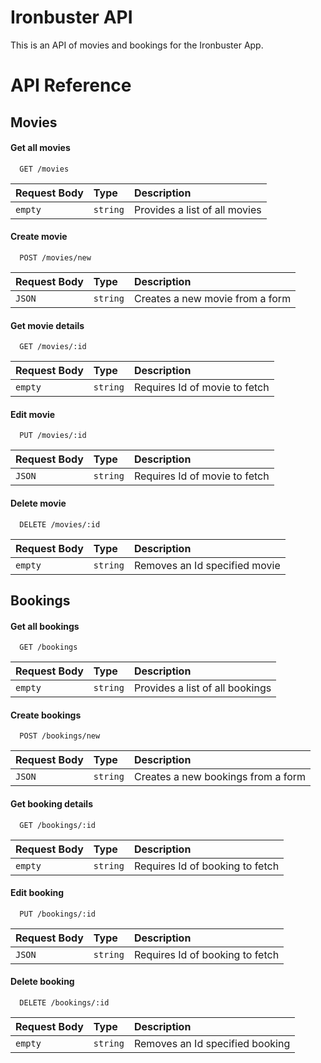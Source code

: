 
# Ironbuster API

This is an API of movies and bookings for the Ironbuster App.


# API Reference

## Movies

#### Get all movies

```http
  GET /movies
```

| Request Body   | Type     | Description                    |
| :------------- | :------- | :----------------------------- |
| `empty`        | `string` | Provides a list of all movies  |

#### Create movie

```http
  POST /movies/new
```

| Request Body   | Type     | Description                       |
| :------------- | :------- | :-------------------------------- |
| `JSON`         | `string` | Creates a new movie from a form   |

#### Get movie details

```http
  GET /movies/:id
```

| Request Body   | Type     | Description                       |
| :------------- | :------- | :-------------------------------- |
| `empty`        | `string` | Requires Id of movie to fetch     |

#### Edit movie

```http
  PUT /movies/:id
```

| Request Body | Type     | Description                       |
| :----------- | :------- | :-------------------------------- |
| `JSON`       | `string` | Requires Id of movie to fetch     |

#### Delete movie

```http
  DELETE /movies/:id
```

| Request Body | Type     | Description                       |
| :----------- | :------- | :-------------------------------- |
| `empty`      | `string` | Removes an Id specified movie     |

## Bookings

#### Get all bookings

```http
  GET /bookings
```

| Request Body   | Type     | Description                      |
| :------------- | :------- | :------------------------------- |
| `empty`        | `string` | Provides a list of all bookings  |

#### Create bookings

```http
  POST /bookings/new
```

| Request Body  | Type     | Description                          |
| :------------ | :------- | :----------------------------------- |
| `JSON`        | `string` | Creates a new bookings from a form   |

#### Get booking details

```http
  GET /bookings/:id
```

| Request Body | Type     | Description                       |
| :----------- | :------- | :-------------------------------- |
| `empty`      | `string` | Requires Id of booking to fetch   |

#### Edit booking

```http
  PUT /bookings/:id
```

| Request Body   | Type     | Description                       |
| :------------- | :------- | :-------------------------------- |
| `JSON`         | `string` | Requires Id of booking to fetch   |

#### Delete booking

```http
  DELETE /bookings/:id
```

| Request Body   | Type     | Description                       |
| :------------- | :------- | :-------------------------------- |
| `empty`        | `string` | Removes an Id specified booking   |
